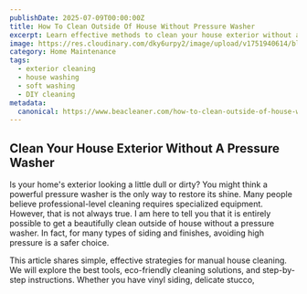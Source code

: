 ```yaml
---
publishDate: 2025-07-09T00:00:00Z
title: How To Clean Outside Of House Without Pressure Washer
excerpt: Learn effective methods to clean your house exterior without a pressure washer. Discover safe, DIY techniques for spotless siding, brick, and more.
image: https://res.cloudinary.com/dky6urpy2/image/upload/v1751940614/blog_image_1751940613_g6z24b.webp
category: Home Maintenance
tags:
  - exterior cleaning
  - house washing
  - soft washing
  - DIY cleaning
metadata:
  canonical: https://www.beacleaner.com/how-to-clean-outside-of-house-without-pressure-washer
---
```


## Clean Your House Exterior Without A Pressure Washer

Is your home's exterior looking a little dull or dirty? You might think a powerful pressure washer is the only way to restore its shine. Many people believe professional-level cleaning requires specialized equipment. However, that is not always true. I am here to tell you that it is entirely possible to get a beautifully clean outside of house without a pressure washer. In fact, for many types of siding and finishes, avoiding high pressure is a safer choice.

This article shares simple, effective strategies for manual house cleaning. We will explore the best tools, eco-friendly cleaning solutions, and step-by-step instructions. Whether you have vinyl siding, delicate stucco,